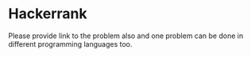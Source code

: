 # Hackerrank
Please provide link to the problem also and one problem can be done in different programming languages too.